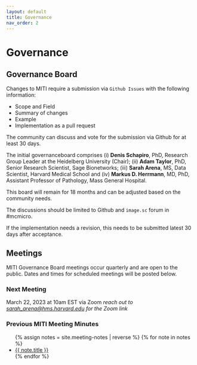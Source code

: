 ```yaml
---
layout: default
title: Governance
nav_order: 2
---
```


# Governance
## Governance Board
Changes to MITI require a submission via `Github Issues` with the following information:

* Scope and Field
* Summary of changes
* Example
* Implementation as a pull request

The community can discuss and vote for the submission via Github for at least 30 days.

The initial governanceboard comprises (i)  **Denis Schapiro**, PhD, Research Group Leader at the Heidelberg University (Chair); (ii) **Adam Taylor**, PhD, Senior Research Scientist, Sage Bionetworks; (iii) **Sarah Arena**, MS, Data Scientist, Harvard Medical School and (iv)  **Markus D. Herrmann**, MD, PhD, Assistant Professor of Pathology, Mass General Hospital.

This board will remain for 18 months and can be adjusted based on the community needs.

The discussions should be limited to Github and `image.sc` forum in #mcmicro.

If the implementation needs a revision, this needs to be submitted latest 30 days after acceptance.


## Meetings
MITI Governance Board meetings occur quarterly and are open to the public. Dates and times for scheduled meetings will be posted below.

### Next Meeting
March 22, 2023 at 10am EST via Zoom 
*reach out to sarah_arena@hms.harvard.edu for the Zoom link*

### Previous MITI Meeting Minutes
<ul>
    {% assign notes = site.meeting-notes | reverse %}
    {% for note in notes %}
    <li>
        <a href="{{ note.url }}">{{ note.title }}</a>
    </li>
    {% endfor %}
</ul>
